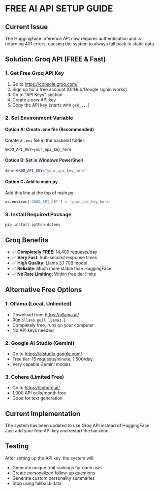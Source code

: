 # FREE AI API SETUP GUIDE

## Current Issue
The HuggingFace Inference API now requires authentication and is returning 401 errors, causing the system to always fall back to static data.

## Solution: Groq API (FREE & Fast)

### 1. Get Free Groq API Key
1. Go to https://console.groq.com/
2. Sign up for a free account (GitHub/Google signin works)
3. Go to "API Keys" section
4. Create a new API key
5. Copy the API key (starts with `gsk_...`)

### 2. Set Environment Variable

#### Option A: Create .env file (Recommended)
Create a `.env` file in the backend folder:
```
GROQ_API_KEY=your_api_key_here
```

#### Option B: Set in Windows PowerShell
```powershell
$env:GROQ_API_KEY="your_api_key_here"
```

#### Option C: Add to main.py
Add this line at the top of main.py:
```python
os.environ['GROQ_API_KEY'] = 'your_api_key_here'
```

### 3. Install Required Package
```bash
pip install python-dotenv
```

## Groq Benefits
- ✅ **Completely FREE**: 14,400 requests/day
- ✅ **Very Fast**: Sub-second response times
- ✅ **High Quality**: Llama 3.1 70B model
- ✅ **Reliable**: Much more stable than HuggingFace
- ✅ **No Rate Limiting**: Within free tier limits

## Alternative Free Options

### 1. Ollama (Local, Unlimited)
- Download from https://ollama.ai/
- Run `ollama pull llama3.1`
- Completely free, runs on your computer
- No API keys needed

### 2. Google AI Studio (Gemini)
- Go to https://aistudio.google.com/
- Free tier: 15 requests/minute, 1,500/day
- Very capable Gemini models

### 3. Cohere (Limited Free)
- Go to https://cohere.ai/
- 1,000 API calls/month free
- Good for text generation

## Current Implementation
The system has been updated to use Groq API instead of HuggingFace. Just add your free API key and restart the backend.

## Testing
After setting up the API key, the system will:
- Generate unique trait rankings for each user
- Create personalized follow-up questions
- Generate custom personality summaries
- Stop using fallback data

